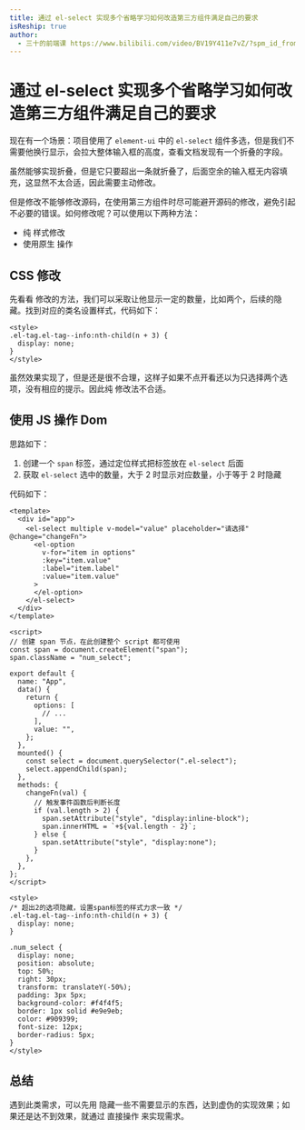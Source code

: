 ```yaml
---
title: 通过 el-select 实现多个省略学习如何改造第三方组件满足自己的要求
isReship: true
author:
  - 三十的前端课 https://www.bilibili.com/video/BV19Y411e7vZ/?spm_id_from=333.1387.upload.video_card.click
---
```


# 通过 el-select 实现多个省略学习如何改造第三方组件满足自己的要求

现在有一个场景：项目使用了 `element-ui` 中的 `el-select` 组件多选，但是我们不需要他换行显示，会拉大整体输入框的高度，查看文档发现有一个折叠的字段。

虽然能够实现折叠，但是它只要超出一条就折叠了，后面空余的输入框无内容填充，这显然不太合适，因此需要主动修改。

但是修改不能够修改源码，在使用第三方组件时尽可能避开源码的修改，避免引起不必要的错误。如何修改呢？可以使用以下两种方法：

- 纯 <SPW text="CSS" /> 样式修改
- 使用原生 <SPW text="JavaScript" /> 操作 <SPW text="DOM" />

## CSS 修改

先看看 <SPW text="CSS" /> 修改的方法，我们可以采取让他显示一定的数量，比如两个，后续的隐藏。找到对应的类名设置样式，代码如下：

```vue
<style>
.el-tag.el-tag--info:nth-child(n + 3) {
  display: none;
}
</style>
```

虽然效果实现了，但是还是很不合理，这样子如果不点开看还以为只选择两个选项，没有相应的提示。因此纯 <SPW text="CSS" /> 修改法不合适。

## 使用 JS 操作 Dom

思路如下：

1. 创建一个 `span` 标签，通过定位样式把标签放在 `el-select` 后面
2. 获取 `el-select` 选中的数量，大于 2 时显示对应数量，小于等于 2 时隐藏

代码如下：

```vue
<template>
  <div id="app">
    <el-select multiple v-model="value" placeholder="请选择" @change="changeFn">
      <el-option
        v-for="item in options"
        :key="item.value"
        :label="item.label"
        :value="item.value"
      >
      </el-option>
    </el-select>
  </div>
</template>

<script>
// 创建 span 节点，在此创建整个 script 都可使用
const span = document.createElement("span");
span.className = "num_select";

export default {
  name: "App",
  data() {
    return {
      options: [
        // ...
      ],
      value: "",
    };
  },
  mounted() {
    const select = document.querySelector(".el-select");
    select.appendChild(span);
  },
  methods: {
    changeFn(val) {
      // 触发事件函数后判断长度
      if (val.length > 2) {
        span.setAttribute("style", "display:inline-block");
        span.innerHTML = `+${val.length - 2}`;
      } else {
        span.setAttribute("style", "display:none");
      }
    },
  },
};
</script>

<style>
/* 超出2的选项隐藏，设置span标签的样式力求一致 */
.el-tag.el-tag--info:nth-child(n + 3) {
  display: none;
}

.num_select {
  display: none;
  position: absolute;
  top: 50%;
  right: 30px;
  transform: translateY(-50%);
  padding: 3px 5px;
  background-color: #f4f4f5;
  border: 1px solid #e9e9eb;
  color: #909399;
  font-size: 12px;
  border-radius: 5px;
}
</style>
```

## 总结

遇到此类需求，可以先用 <SPW text="CSS" /> 隐藏一些不需要显示的东西，达到虚伪的实现效果；如果还是达不到效果，就通过 <SPW text="JavaScript" /> 直接操作 <SPW text="DOM" /> 来实现需求。
